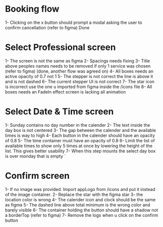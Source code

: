 # Booking flow

1- Clicking on the x button should prompt a modal asking the user to confirm cancellation (refer to figma) Done

# Select Professional screen

1- The screen is not the same as figma
2- Spacings needs fixing
3- Title above peoples names needs to be removed if only 1 service was chosen (refer to figma) (done, another flow was agreed on)
4- All boxes needs an active opacity of 0.7 not 1
5- The stepper is not correct the line is above it and is not dashed
6- The current stepper UI is not correct
7- The star icon is incorrect use the one u imported from figma inside the /icons file
8- All boxes needs an FadeIn effect screen is lacking all animation

# Select Date & Time screen

1- Sunday contains no day number in the calender
2- The text inside the day box is not centered
3- The gap between the calender and the available times is way to high
4- Each button in the calender should have an opacity of 0.8
5- The time container must have an opacity of 0.8
6- Limit the list of available times to show only 5 times at once by lowering the height of the list. This gives better usability
7- When this step mounts the select day box is over monday that is empty
`

# Confirm screen

1- If no image was provided. Import appLogo from /icons and put it instead of the image container.
2- Replace the star with the figma star
3- the location color is wrong
4- The calender icon and clock should be the same as figma
5- The dashed line above total minimum is the wrong color and barely visible
6- The container holding the button should have a shadow not a borderTop (refer to figma)
7- Remove the logs when u click on the confirm button
